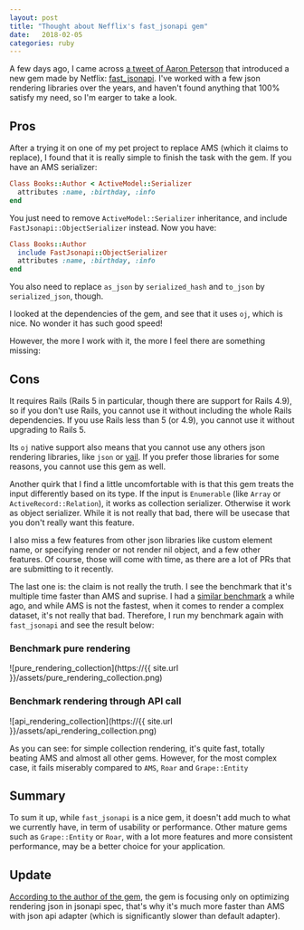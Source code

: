 ```yaml
---
layout: post
title: "Thought about Nefflix's fast_jsonapi gem"
date:   2018-02-05
categories: ruby
---
```


A few days ago, I came across [a tweet of Aaron
Peterson](https://twitter.com/tenderlove/status/959924273811894275) that
introduced a new gem made by Netflix:
[fast_jsonapi](https://github.com/Netflix/fast_jsonapi). I've worked with a few
json rendering libraries over the years, and haven't found anything that 100% satisfy
my need, so I'm earger to take a look.

## Pros

After a trying it on one of my pet project to replace AMS (which it claims to
replace), I found that it is really simple to finish the task with the gem. If you have an AMS
serializer:

```ruby
Class Books::Author < ActiveModel::Serializer
  attributes :name, :birthday, :info
end
```

You just need to remove `ActiveModel::Serializer` inheritance, and include `FastJsonapi::ObjectSerializer`
instead. Now you have:

```ruby
Class Books::Author
  include FastJsonapi::ObjectSerializer
  attributes :name, :birthday, :info
end
```

You also need to replace `as_json` by `serialized_hash` and `to_json` by
`serialized_json`, though.

I looked at the dependencies of the gem, and see that it uses `oj`,
which is nice. No wonder it has such good speed!

However, the more I work with it, the more I feel there are something missing:

## Cons

It requires Rails (Rails 5 in particular, though there are support for
Rails 4.9), so if you don't use Rails, you cannot use it without including the
whole Rails dependencies. If you use Rails less than 5 (or 4.9), you cannot use
it without upgrading to Rails 5.

Its `oj` native support also means that you cannot use any others
json rendering libraries, like `json` or [yail](https://github.com/brianmario/yajl-ruby).
If you prefer those libraries for some reasons, you cannot use this gem as well.

Another quirk that I find a little uncomfortable with is that this gem treats
the input differently based on its type. If the input is `Enumerable` (like
`Array` or `ActiveRecord::Relation`), it works as collection serializer.
Otherwise it work as object serializer. While it is not really that bad, there
will be usecase that you don't really want this feature.

I also miss a few features from other json libraries like custom element name,
or specifying render or not render nil object, and a few other features. Of course,
those will come with time, as there are a lot of PRs that are submitting to it
recently.

The last one is: the claim is not really the truth. I see the benchmark that
it's multiple time faster than AMS and suprise. I had a
[similar benchmark](https://github.com/hieuk09/benchmark_json_renderer) a while
ago, and while AMS is not the fastest, when it comes to render a complex
dataset, it's not really that bad. Therefore, I run my benchmark again with
`fast_jsonapi` and see the result below:


### Benchmark pure rendering

![pure_rendering_collection](https://{{ site.url }}/assets/pure_rendering_collection.png)


### Benchmark rendering through API call

![api_rendering_collection](https://{{ site.url }}/assets/api_rendering_collection.png)

As you can see: for simple collection rendering, it's quite fast, totally
beating AMS and almost all other gems. However, for the most complex case, it
fails miserably compared to `AMS`, `Roar` and `Grape::Entity`

## Summary

To sum it up, while `fast_jsonapi` is a nice gem, it doesn't add much to what we
currently have, in term of usability or performance. Other mature gems such as
`Grape::Entity` or `Roar`, with a lot more features and more consistent
performance, may be a better choice for your application.

## Update

[According to the author of the gem](https://github.com/Netflix/fast_jsonapi/issues/11),
the gem is focusing only on optimizing rendering json in jsonapi spec,
that's why it's much more faster than AMS with json api adapter
(which is significantly slower than default adapter).
